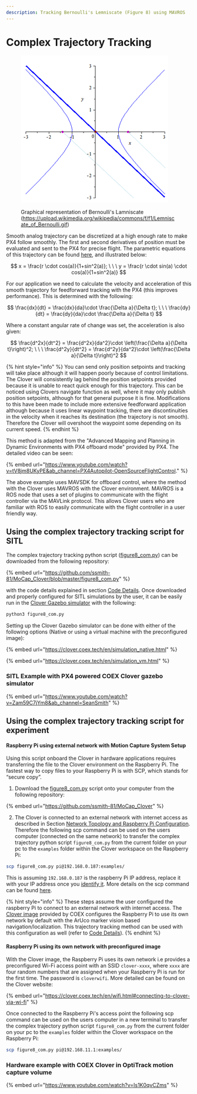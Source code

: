 ```yaml
---
description: Tracking Bernoulli's Lemniscate (Figure 8) using MAVROS
---
```


# Complex Trajectory Tracking

<figure><img src="../../../.gitbook/assets/Lemniscate_of_Bernoulli (1).gif" alt=""><figcaption><p>Graphical representation of Bernoulli's Lamniscate (<a href="https://upload.wikimedia.org/wikipedia/commons/f/f1/Lemniscate_of_Bernoulli.gif">https://upload.wikimedia.org/wikipedia/commons/f/f1/Lemniscate_of_Bernoulli.gif</a>)</p></figcaption></figure>

Smooth analog trajectory can be discretized at a high enough rate to make PX4 follow smoothly. The first and second derivatives of position must be evaluated and sent to the PX4 for precise flight. The parametric equations of this trajectory can be found [here](https://en.wikipedia.org/wiki/Lemniscate\_of\_Bernoulli), and illustrated below:

$$
x = \frac{r \cdot cos(a)}{1+sin^2(a)}; \ \ \ y = \frac{r \cdot sin(a) \cdot cos(a)}{1+sin^2(a)}
$$

For our application we need to calculate the velocity and acceleration of this smooth trajectory for feedforward tracking with the PX4 (this improves performance). This is determined with the following:

$$
\frac{dx}{dt} = \frac{dx}{da}\cdot \frac{\Delta a}{\Delta t}; \ \ \ \frac{dy}{dt} = \frac{dy}{da}\cdot \frac{\Delta a}{\Delta t}
$$

Where a constant angular rate of change was set, the acceleration is also given:



$$
\frac{d^2x}{dt^2} = \frac{d^2x}{da^2}\cdot \left(\frac{\Delta a}{\Delta t}\right)^2; \ \ \ \frac{d^2y}{dt^2} = \frac{d^2y}{da^2}\cdot \left(\frac{\Delta a}{\Delta t}\right)^2
$$

{% hint style="info" %}
You can send only position setpoints and tracking will take place although it will happen poorly because of control limitations. The Clover will consistently lag behind the position setpoints provided because it is unable to react quick enough for this trajectory. This can be noticed using Clovers navigate function as well, where it may only publish position setpoints, although for that general purpose it is fine. Modifications to this have been made to include more extensive feedforward application although because it uses linear waypoint tracking, there are discontinuities in the velocity when it reaches its destination (the trajectory is not smooth). Therefore the Clover will overshoot the waypoint some depending on its current speed.
{% endhint %}

This method is adapted from the "Advanced Mapping and Planning in Dynamic Environments with PX4 offboard mode" provided by PX4. The detailed video can be seen:

{% embed url="https://www.youtube.com/watch?v=tV8jm8UKyPE&ab_channel=PX4Autopilot-OpenSourceFlightControl." %}

The above example uses MAVSDK for offboard control, where the method with the Clover uses MAVROS with the Clover environment. MAVROS is a ROS node that uses a set of plugins to communicate with the flight controller via the MAVLink protocol. This allows Clover users who are familiar with ROS to easily communicate with the flight controller in a user friendly way.

## Using the complex trajectory tracking script for SITL

The complex trajectory tracking python script ([figure8\_com.py](http://localhost:5000/s/q0NsGVgxmRD8c4yuqaAR/use-cases/for-support/intercom-integration)) can be downloaded from the following repository:

{% embed url="https://github.com/ssmith-81/MoCap_Clover/blob/master/figure8_com.py" %}

with the code details explained in section [Code Details](code-details.md). Once downloaded and properly configured for SITL simulations by the user, it can be easily run in the [Clover Gazebo simulator](https://clover.coex.tech/en/simulation.html) with the following:

```bash
python3 figure8_com.py
```

Setting up the Clover Gazebo simulator can be done with either of the following options (Native or using a virtual machine with the preconfigured image):

{% embed url="https://clover.coex.tech/en/simulation_native.html" %}

{% embed url="https://clover.coex.tech/en/simulation_vm.html" %}

### SITL Example with PX4 powered COEX Clover gazebo simulator

{% embed url="https://www.youtube.com/watch?v=Zam59C7jYm8&ab_channel=SeanSmith" %}

## Using the complex trajectory tracking script for experiment

#### Raspberry Pi using external network with Motion Capture System Setup

Using this script onboard the Clover in hardware applications requires transferring the file to the Clover environment on the Raspberry Pi. The fastest way to copy files to your Raspberry Pi is with SCP, which stands for “secure copy”.&#x20;

1. Download the [figure8\_com.py](https://github.com/ssmith-81/MoCap\_Clover/blob/master/figure8\_com.py) script onto your computer from the following repository:

{% embed url="https://github.com/ssmith-81/MoCap_Clover" %}

2. &#x20;The Clover is connected to an external network with internet access as described in Section [Network Topology and Raspberry Pi Configuration](../../../data-transfer/feeding-pose-data-into-ros-on-raspberry-pi/network-topology-and-raspberry-pi-configuration.md). Therefore the following scp command can be used on the users computer (connected on the same network) to transfer the complex trajectory python script `figure8_com.py` from the current folder on your pc to the `examples` folder within the Clover workspace on the Raspberry Pi:

```bash
scp figure8_com.py pi@192.168.0.187:examples/
```

This is assuming `192.168.0.187` is the raspberry Pi IP address, replace it with your IP address once you [identify it](../../../data-transfer/feeding-pose-data-into-ros-on-raspberry-pi/network-topology-and-raspberry-pi-configuration.md). More details on the scp command can be found [here](https://howchoo.com/pi/how-to-transfer-files-to-the-raspberry-pi).

{% hint style="info" %}
These steps assume the user configured the raspberry Pi to connect to an external network with internet access. The [Clover image](https://clover.coex.tech/en/image.html) provided by COEX configures the Raspberry Pi to use its own network by default with the ArUco marker vision based navigation/localization. This trajectory tracking method can be used with this configuration as well (refer to [Code Details](code-details.md)).&#x20;
{% endhint %}

#### Raspberry Pi using its own network with preconfigured image

With the Clover image, the Raspberry Pi uses its own network i.e provides a preconfigured Wi-Fi access point with an SSID `clover-xxxx`, where `xxxx` are four random numbers that are assigned when your Raspberry Pi is run for the first time. The password is `cloverwifi`. More detailed can be found on the Clover website:

{% embed url="https://clover.coex.tech/en/wifi.html#connecting-to-clover-via-wi-fi" %}

Once connected to the Raspberry Pi's access point the following scp command can be used on the users computer in a new terminal to transfer the complex trajectory python script `figure8_com.py` from the current folder on your pc to the `examples` folder within the Clover workspace on the Raspberry Pi:

```bash
scp figure8_com.py pi@192.168.11.1:examples/
```

### Hardware example with COEX Clover in OptiTrack motion capture volume

{% embed url="https://www.youtube.com/watch?v=Is1K0qvCZms" %}
